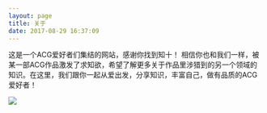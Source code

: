 ```yaml
---
layout: page
title: 关于
date: 2017-08-29 16:37:09
---
```


这是一个ACG爱好者们集结的网站，感谢你找到知十！ 相信你也和我们一样，被某一部ACG作品激发了求知欲，希望了解更多关于作品里涉猎到的另一个领域的知识。在这里，我们跟你一起从爱出发，分享知识，丰富自己，做有品质的ACG爱好者！

![](http://ovhiwju0x.bkt.clouddn.com/banner1-figure.png)
